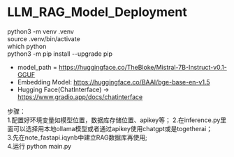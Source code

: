 # LLM_RAG_Model_Deployment

python3 -m venv .venv  
source .venv/bin/activate  
which python  
python3 -m pip install --upgrade pip  

- model_path = https://huggingface.co/TheBloke/Mistral-7B-Instruct-v0.1-GGUF
- Embedding Model: https://huggingface.co/BAAI/bge-base-en-v1.5
- Hugging Face(ChatInterface) -> https://www.gradio.app/docs/chatinterface

步骤：  
1.配置好环境变量如模型位置，数据库存储位置、apikey等； 
2.在inference.py里面可以选择用本地ollama模型或者通过apikey使用chatgpt或是togetherai；  
3.先在note_fastapi.iqynb中建立RAG数据库再使用;  
4.运行 python main.py


